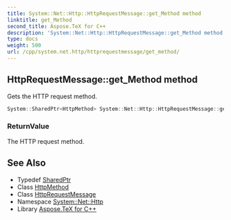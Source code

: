 ```yaml
---
title: System::Net::Http::HttpRequestMessage::get_Method method
linktitle: get_Method
second_title: Aspose.TeX for C++
description: 'System::Net::Http::HttpRequestMessage::get_Method method. Gets the HTTP request method in C++.'
type: docs
weight: 500
url: /cpp/system.net.http/httprequestmessage/get_method/
---
```

## HttpRequestMessage::get_Method method


Gets the HTTP request method.

```cpp
System::SharedPtr<HttpMethod> System::Net::Http::HttpRequestMessage::get_Method()
```


### ReturnValue

The HTTP request method.

## See Also

* Typedef [SharedPtr](../../../system/sharedptr/)
* Class [HttpMethod](../../httpmethod/)
* Class [HttpRequestMessage](../)
* Namespace [System::Net::Http](../../)
* Library [Aspose.TeX for C++](../../../)
